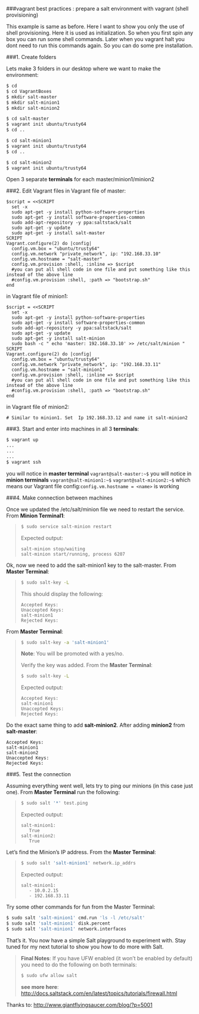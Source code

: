 ###vagrant best practices : prepare a salt environment with vagrant (shell provisioning)

This example is same as before. Here I want to show you only the use of shell provisioning.
Here it is used as initialization. So when you first spin any box you can run some shell commands.
Later when you vagrant halt you dont need to run this commands again. So you can do some pre installation.



###1. Create folders

Lets make 3 folders in our desktop where we want to make the environment:

```bash
$ cd
$ cd VagrantBoxes
$ mkdir salt-master
$ mkdir salt-minion1
$ mkdir salt-minion2

$ cd salt-master
$ vagrant init ubuntu/trusty64
$ cd ..

$ cd salt-minion1
$ vagrant init ubuntu/trusty64
$ cd ..

$ cd salt-minion2
$ vagrant init ubuntu/trusty64
```
Open 3 separate __terminals__ for each master/minion1/minion2

###2. Edit Vagrant files
in Vagrant file of master:
```
$script = <<SCRIPT
  set -x
  sudo apt-get -y install python-software-properties
  sudo apt-get -y install software-properties-common
  sudo add-apt-repository -y ppa:saltstack/salt
  sudo apt-get -y update
  sudo apt-get -y install salt-master
SCRIPT
Vagrant.configure(2) do |config|
  config.vm.box = "ubuntu/trusty64"
  config.vm.network "private_network", ip: "192.168.33.10"
  config.vm.hostname = "salt-master"
  config.vm.provision :shell, :inline => $script
  #you can put all shell code in one file and put something like this instead of the above line
  #config.vm.provision :shell, :path => "bootstrap.sh"
end
```
in Vagrant file of minion1:
```
$script = <<SCRIPT
  set -x
  sudo apt-get -y install python-software-properties
  sudo apt-get -y install software-properties-common
  sudo add-apt-repository -y ppa:saltstack/salt
  sudo apt-get -y update
  sudo apt-get -y install salt-minion
  sudo bash -c " echo 'master: 192.168.33.10' >> /etc/salt/minion "
SCRIPT
Vagrant.configure(2) do |config|
  config.vm.box = "ubuntu/trusty64"
  config.vm.network "private_network", ip: "192.168.33.11"
  config.vm.hostname = "salt-minion1"
  config.vm.provision :shell, :inline => $script
  #you can put all shell code in one file and put something like this instead of the above line
  #config.vm.provision :shell, :path => "bootstrap.sh"
end
```
in Vagrant file of minion2:
```
# Similar to minion1. Set  Ip 192.168.33.12 and name it salt-minion2
```

###3. Start and enter into machines
in all 3 __terminals__:
```bash
$ vagrant up
...
...
...
$ vagrant ssh
```
you will notice in __master terminal__ `vagrant@salt-master:~$`
you will notice in __minion terminals__ `vagrant@salt-minion1:~$`   `vagrant@salt-minion2:~$`
which means our Vagrant file config:`config.vm.hostname = <name>` is working



###4. Make connection between machines

Once we updated the /etc/salt/minion file we need to restart the service. From __Minion Terminal1__:
>```bash
>$ sudo service salt-minion restart
>```
>Expected output:
>```
>salt-minion stop/waiting
>salt-minion start/running, process 6207
>```

Ok, now we need to add the salt-minion1 key to the salt-master. From __Master Terminal__:

>```bash
>$ sudo salt-key -L
>```
>This should display the following:
>```
>Accepted Keys:
>Unaccepted Keys:
>salt-minion1
>Rejected Keys:
>```

From __Master Terminal__:
>```bash
>$ sudo salt-key -a 'salt-minion1'
>```
>__Note__: You will be promoted with a yes/no.
>
>Verify the key was added. From the __Master Terminal__:
>```bash
>$ sudo salt-key -L
>```
>Expected output:
>```
>Accepted Keys:
>salt-minion1
>Unaccepted Keys:
>Rejected Keys:
>```

Do the exact same thing to add __salt-minion2__. After adding __minion2__ from __salt-master__:
```
Accepted Keys:
salt-minion1
salt-minion2
Unaccepted Keys:
Rejected Keys:
```


###5. Test the connection

Assuming everything went well, lets try to ping our minions (in this case just one). From __Master Terminal__ run the following:

>```bash
>$ sudo salt '*' test.ping
>```
>Expected output:
>```
>salt-minion1:
>    True
>salt-minion2:
>    True
>```


Let’s find the Minion’s IP address. From the __Master Terminal__:
>```bash
>$ sudo salt 'salt-minion1' network.ip_addrs
>```
>Expected output:
>```
>salt-minion1:
>    - 10.0.2.15
>    - 192.168.33.11
>```

Try some other commands for fun from the Master Terminal:
```bash
$ sudo salt 'salt-minion1' cmd.run 'ls -l /etc/salt'
$ sudo salt 'salt-minion1' disk.percent
$ sudo salt 'salt-minion1' network.interfaces
```
That’s it. You now have a simple Salt playground to experiment with. Stay tuned for my next tutorial to show you how to do more with Salt.

>__Final Notes__: If you have UFW enabled (it won’t be enabled by default) you need to do the following on both terminals:
>```bash
>$ sudo ufw allow salt
>```
>__see more here__: http://docs.saltstack.com/en/latest/topics/tutorials/firewall.html


Thanks to: http://www.giantflyingsaucer.com/blog/?p=5001
